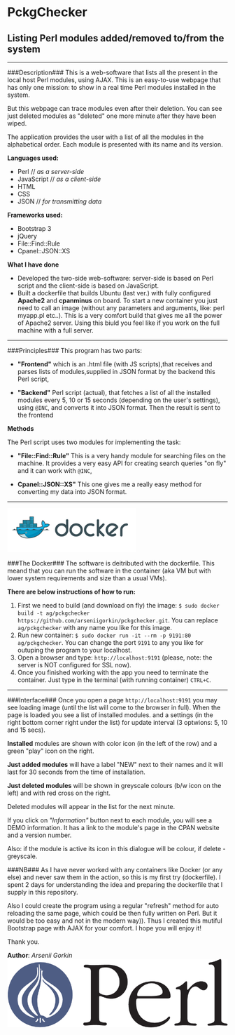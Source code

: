 # PckgChecker #
## Listing Perl modules added/removed to/from the system ##
----
###Description###
This is a web-software that lists all the present in the local host Perl modules, using AJAX. This is an easy-to-use webpage that has only one mission: to show in a real time Perl modules installed in the system.

But this webpage can trace modules even after their deletion. You can see just deleted modules as "deleted" one more minute after they have been wiped.

The application provides the user with a list of all the modules in the alphabetical order. Each module is presented with its name and its version.

__Languages used:__
* Perl // _as a server-side_
* JavaScript // _as a client-side_
* HTML
* CSS
* JSON // _for transmitting data_

__Frameworks used:__
* Bootstrap 3
* jQuery
* File::Find::Rule
* Cpanel::JSON::XS

__What I have done__
* Developed the two-side web-software: server-side is based on Perl script and the client-side is based on JavaScript. 
* Built a dockerfile that builds Ubuntu (last ver.) with fully configured __Apache2__ and __cpanminus__ on board. To start a new container you just need to call an image (without any parameters and arguments, like: perl myapp.pl etc..). This is a very comfort build that gives me all the power of Apache2 server. Using this biuld you feel like if you work on the full machine with a full server.

----
###Principles###
This program has two parts:

* __"Frontend"__
which is an .html file (with JS scripts),that receives and parses lists of modules,supplied in JSON format by the backend this Perl script,

* __"Backend"__
Perl script (actual), that fetches a list of all the installed modules every 5, 10 or 15 seconds (depending on the user's settings), using `@INC`, and converts it into JSON format. Then the result is sent to the frontend 

__Methods__

The Perl script uses two modules for implementing the task:

* __"File::Find::Rule"__
This is a very handy module for searching files on the machine. It provides a very easy API for creating search queries "on fly" and it can work with `@INC`,

* __Cpanel::JSON::XS"__
This one gives me a really easy method for converting my data into JSON format.

----

![picture alt](https://github.com/arseniigorkin/pckgchecker/blob/master/docker.png?raw=true "Dockerfile")

###The Docker###
The software is deitributed with the dockerfile. This meand that you can run the software in the container (aka VM but with lower system requirements and size than a usual VMs).

__There are below instructions of how to run:__

1. First we need to build (and download on fly) the image: `$ sudo docker build -t ag/pckgchecker https://github.com/arseniigorkin/pckgchecker.git`. You can replace `ag/pckgchecker` with any name you like for this image.
2. Run new container: `$ sudo docker run -it --rm -p 9191:80 ag/pckgchecker`. You can change the port `9191` to any you like for outuping the program to your localhost. 
3. Open a browser and type: `http://localhost:9191` (please, note: the server is NOT configured for SSL now).
4. Once you finished working with the app you need to terminate the container. Just type in the terminal (with running container) `CTRL+C`.


----

###Interface###
Once you open a page `http://localhost:9191` you may see loading image (until the list will come to the browser in full).
When the page is loaded you see a list of installed modules. and a settings (in the right bottom corner right under the list) for update interval (3 optwions: 5, 10 and 15 secs).

__Installed__ modules are shown with color icon (in the left of the row) and a green "play" icon on the right.

__Just added modules__ will have a label "NEW" next to their names and it will last for 30 seconds from the time of installation.

__Just deleted modules__ will be shown in greyscale colours (b/w icon on the left) and with red cross on the right.

Deleted modules will appear in the list for the next minute.

If you click on _"Information"_ button next to each module, you will see a DEMO information. It has a link to the module's page in the CPAN website and a version number.

Also: if the module is active its icon in this dialogue will be colour, if delete - greyscale.

###NB###
As I have never worked with any containers like Docker (or any else) and never saw them in the action, so this is my first try (dockerfile). I spent 2 days for understanding the idea and preparing the dockerfile that I supply in this repository.

Also I could create the program using a regular "refresh" method for auto reloading the same page, which could be then fully written on Perl. But it would be too easy and not in the modern way)). Thus I created this mutiful Bootstrap page with AJAX for your comfort. I hope you will enjoy it!

Thank you.

__Author__: _Arsenii Gorkin_
![picture alt](https://github.com/arseniigorkin/pckgchecker/blob/master/perl.png?raw=true "Perl demo program")
